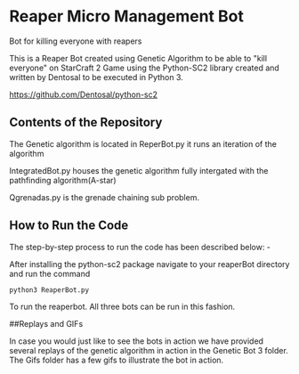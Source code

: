 # Reaper Micro Management Bot
Bot for killing everyone with reapers

This is a Reaper Bot created using Genetic Algorithm to be able to "kill everyone" on StarCraft 2 Game using the Python-SC2 library created and written by Dentosal to be executed in Python 3. 

https://github.com/Dentosal/python-sc2

## Contents of the Repository ##

The Genetic algorithm is located in ReperBot.py it runs an iteration of the algorithm

IntegratedBot.py houses the genetic algorithm fully intergated with the pathfinding algorithm(A-star)

Qgrenadas.py is the grenade chaining sub problem. 

## How to Run the Code

The step-by-step process to run the code has been described below: -

After installing the python-sc2 package navigate to your reaperBot directory and run the command
```
python3 ReaperBot.py
```
To run the reaperbot. All three bots can be run in this fashion.

##Replays and GIFs

In case you would just like to see the bots in action we have provided several replays of the genetic algorithm in action in the Genetic Bot 3 folder. The Gifs folder has a few gifs to illustrate the bot in action.
